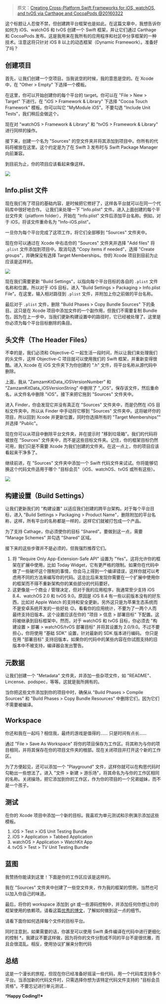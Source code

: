 > 原文：[Creating Cross-Platform Swift Frameworks for iOS, watchOS, and tvOS via Carthage and CocoaPods @20160322](https://zamzam.io/creating-cross-platform-swift-frameworks-ios-watchos-tvos-via-carthage-cocoapods/)



这个标题让人忍俊不禁，但创建跨平台框架也是如此。在这篇文章中，我想告诉你如何为 iOS、watchOS 和 tvOS 创建一个 Swift 框架，并让它们通过 Carthage 和 CocoaPods 发布。这是我用来在我所有的应用程序和社区中分享框架的一种技术。注意这将只针对 iOS 8 以上的动态框架（Dynamic Framework）。准备好了吗？



## 创建项目

首先，让我们创建一个空项目。当我说空的时候，我的意思是空的。在 Xcode 中，在 "Other > Empty" 下选择一个模板。

在这里，你可以开始创建你的每个平台的 target。你可以在 "File > New > Target" 下进行。在 "iOS > Framework & Library" 下选择 "Cocoa Touch Framework" 模板。你可以叫它 "MyModule iOS"。不要勾选 "Include Unit Tests"，我们稍后会做这个。

现在对 "watchOS > Framework & Library" 和 "tvOS > Framework & Library" 进行同样的操作。

接下来，创建一个名为 "Sources" 的空文件夹并将其添加到项目中。你所有的代码将被放在这里。这个约定是为了在 Swift 3 发布时与 Swift Package Manager 向前兼容。

到目前为止，你的项目应该看起来像这样。

![](https://zamzam.io/wp-content/uploads/2016/03/CapturFiles_310.png)


## Info.plist 文件

现在我们有了项目的基础内容，是时候把它修好了，这样各平台就可以在同一个代码库中很好地合作。  让我们来处理一下 "Info.plist" 文件。进入上面创建的每个平台文件夹（platform folder），开始在 "Info.plist" 文件后添加平台名称。例如，对于 iOS，将该文件重命名为 "Info-iOS.plist"。

一旦你为每个平台完成了这项工作，将它们全部移到 "Sources" 文件夹中。

现在你可以通过在 Xcode 中右击你的 "Sources" 文件夹并选择 "Add files" 将 `.plist` 文件添加到项目中。取消勾选 "Copy items if needed"，选择 "Create groups"，并确保没有选择 Target Memberships。你的 Xcode 项目到目前为止应该是这样的。

![](https://zamzam.io/wp-content/uploads/2016/03/CapturFiles_313.png)


现在我们需要更新 "Build Settings"，以指向每个平台目标的各自的 `.plist` 文件名称和位置。所以对于 iOS 目标，进入 "Build Settings > Packaging > Info.plist File"。在这里，输入相对路径到 `.plist` 文件，并附加上你之前做的平台名称。

最后对于 `.plist` 文件，删除 "Build Phases > Copy Bundle Sources" 下的条目。这只是在 Xcode 项目中添加文件的一个副作用，但我们不需要复制 Bundle 包，因为在上一步中，当我们更新构建设置中的路径时，它已经被处理了。这里是你必须为每个平台目标删除的条目。

## 头文件（The Header Files）

不幸的是，我们必须和 Objective-C 一起生活一段时间，所以让我们来处理我们的头文件，这样 Objective-C 项目就可以使用我们的 Swift 框架，并重新变得很酷。进入 Xcode 在 iOS 文件夹下为你创建的 ".h" 文件，将平台名称从源代码中删除。

上面，我从 "ZamzamKitData_iOSVersionNumber" 和 "ZamzamKitData_iOSVersionString" 中删除了 "_iOS"。保存该文件，然后重命名，从文件名中删除 "iOS"。接下来把它拖到 "Sources" 文件夹中。

进入 Finder，你会发现它并没有真正在 "Sources" 文件夹中，而是仍然在 iOS 目标文件夹中。所以从 Finder 中手动将它移到 "Sources" 文件夹中。这将破坏你的项目，所以回到 Xcode 并更新位置，同时你选择所有的 "Target Memberships”" 并选择 "Public"。

现在你可以从项目中删除平台文件夹，并在提示时 "移到垃圾箱"。我们的代码将被放在 "Sources" 文件夹中，而不是这些目标文件夹。记住，你的框架目标仍然可用，我们只是不需要 Xcode 为我们创建的文件夹。在这一点上，你的项目应该看起来干净多了。

继续前进，在 "Sources" 文件夹中添加一个 Swift 代码文件来试试。你将能够切换这个代码文件适用于哪个 "目标会员"（iOS、watchOS、tvOS 或所有这些）。


![](https://zamzam.io/wp-content/uploads/2016/03/CapturFiles_320.png)

## 构建设置（Build Settings）

让我们更新我们的 "构建设置" 以适应我们创建的跨平台架构。对于每个平台目标，进入 "Build Settings > Packaging > Product Name"，删除附加的平台名称，这样，所有平台的名称都是一样的，这样它们就被打包成一个产品。

为了支持 Cathage，你必须使你的目标 "Shared"。要做到这一点，需要 "Manage Schemes" 并勾选 "Shared" 区域。

接下来的这些步骤并不是必须的，但我强烈推荐它们。

1. 将 "Require Only App-Extension-Safe API" 设置为 "Yes"。这将允许你的框架在扩展中使用，比如 Today Widget，它有更严格的限制。如果你在代码中做了一些破坏这个限制的事情，你会马上得到一个编译错误，这样你就可以考虑用不同的方法来编写你的代码。这总比后来发现你需要在一个扩展中使用你的框架而不得不重新架构你的某些部分的代码要好。
2. 这更像是一个商业 / 管理决定，但对于我的应用程序，我通常至少支持 iOS 8.4、watchOS 2.0 和 tvOS 9.0。原因是 iOS 8.4 有一些以前版本没有的好东西，比如对 Apple Watch 的支持和安全更新。另外这只是为苹果生态系统而不是安卓系统开发的一些好处 :wink:。看看你的应用统计，不要为了一两个人而最终支持旧版本。这个设置应该在你的 "项目 > 信息 > 部署目标" 下配置。这将被继承到目标框架中。然而，对于 watchOS 和 tvOS 目标，你必须去 "构建设置 > 部署 > watchOS/tvOS 部署目标" 并将其设置为 2.0/9.0。不过不要担心，你将使用 "基础 SDK" 设置，针对最新的 SDK 版本进行编码。  你只是在用 "部署目标" 支持旧版本，如果你的代码中的某些内容在你试图支持的旧版本中不被支持，编译器会发出警告。


## 元数据

让我们创建一个 "Metadata" 文件夹，并添加一些杂项文件，如 "README"、Lincense、podspec，等等。这就是我所拥有的。

当你把这些文件添加到你的项目中时，确保从 "Build Phases > Compile Sources" 和 "Build Phases > Copy Bundle Resources" 中删除它们，因为它们不需要被编译。


## Workspace

你还和我在一起吗？相信我，最终的游戏是值得的...... 只是时间有点长......

通过 "File > Save As Workspace" 将你的项目保存为工作区。将其称为与你的项目相同，并将其保存在你的项目文件夹的根部。现在关闭项目并打开这个新的工作区。

为了方便起见，还可以添加一个 "Playground" 文件，这样你就可以在构思代码时勾勒出一些想法了。进入 "文件 > 新建 > 游乐场"，将其命名为与你的工作区相同的名称。关闭操场，把它添加到你的工作区，作为你的项目的一个兄弟姐妹，而不是一个孩子。

## 测试

在你的 Xcode 项目中添加一个新的目标。我喜欢为单元测试和示例演示添加这些模板。

1. iOS > Test > iOS Unit Testing Bundle
2. iOS > Application > Tabbed Application
3. watchOS > Application > WatchKit App
4. tvOS > Test > TV Unit Testing Bundle

## 蓝图

我赞扬你能读到这里！下面是你的工作区应该是这样的。

我在 "Sources" 文件夹中创建了一些空文件夹，作为我的框架的惯例，当然也可以加入你自己的味道。

最后，将你的 workspace 添加到 git 或一些源码控制中，并添加任何你想让你的框架使用的依赖项。请看这篇[优秀的博文](https://thoughtbot.com/blog/creating-your-first-ios-framework)，了解如何做到这一点的细节。

请看下面你如何选择每个文件的目标平台。

同时注意到，如果需要的话，你甚至可以使用 Swift 条件编译在代码中进行更细化的控制 *。我建议不要这样做，因为将你的文件分割成不同的平台不是很优雅，而且会很混乱。相反，使用协议扩展来分割代码

## 总结

这是一个漫长的旅程，但现在你已经准备好摇滚一些代码，用一个代码库支持多个平台。当添加新的代码文件时，只需选择你想为该特定代码文件支持的 "目标会员资格"。不要忘记进行单元测试...



***Happy Coding!!\***



